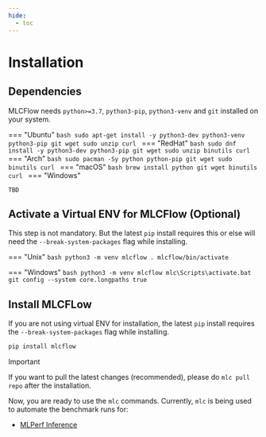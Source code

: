 ```yaml
---
hide:
  - toc
---
```


# Installation

## Dependencies
MLCFlow needs `python>=3.7`, `python3-pip`, `python3-venv` and `git` installed on your system.

=== "Ubuntu"
    ```bash
    sudo apt-get install -y python3-dev python3-venv python3-pip git wget sudo unzip curl
    ```
=== "RedHat"
    ```bash
    sudo dnf install -y python3-dev python3-pip git wget sudo unzip binutils curl
    ```
=== "Arch"
    ```bash
    sudo pacman -Sy python python-pip git wget sudo binutils curl
    ```
=== "macOS"
    ```bash
    brew install python git wget binutils curl
    ```
=== "Windows"
    
    TBD
    

    


## Activate a Virtual ENV for MLCFlow (Optional)
This step is not mandatory. But the latest `pip` install requires this or else will need the `--break-system-packages` flag while installing.

=== "Unix"
    ```bash
    python3 -m venv mlcflow
    . mlcflow/bin/activate
    ```
    
=== "Windows"
    ```bash
    python3 -m venv mlcflow
    mlc\Scripts\activate.bat
    git config --system core.longpaths true
    ```

## Install MLCFLow

If you are not using virtual ENV for installation, the latest `pip` install requires the `--break-system-packages` flag while installing.

```bash
pip install mlcflow
```

> [!IMPORTANT]  
> If you want to pull the latest changes (recommended), please do `mlc pull repo` after the installation.


Now, you are ready to use the `mlc` commands. Currently, `mlc` is being used to automate the benchmark runs for:

* [MLPerf Inference](https://docs.mlcommons.org/inference/)


